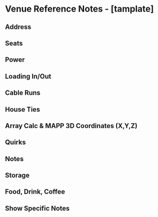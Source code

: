 # Venue Reference Notes - [tamplate]

## Address


## Seats


## Power


## Loading In/Out


## Cable Runs


## House Ties


## Array Calc & MAPP 3D Coordinates (X,Y,Z)


## Quirks


## Notes


## Storage


## Food, Drink, Coffee


## Show Specific Notes